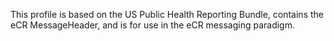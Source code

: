 This profile is based on the US Public Health Reporting Bundle, contains the eCR MessageHeader, and is for use in the eCR messaging paradigm.